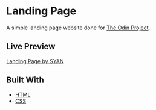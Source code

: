 # Landing Page

A simple landing page website done for [The Odin Project](https://www.theodinproject.com/lessons/foundations-landing-page).

## Live Preview
[Landing Page by SYAN](https://s-y-a-n.github.io/odin-landing-page/)

## Built With

* [HTML](https://developer.mozilla.org/en-US/docs/Web/HTML)
* [CSS](https://developer.mozilla.org/en-US/docs/Web/CSS)
